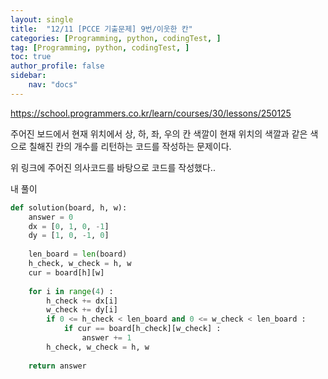 ```yaml
---
layout: single
title:  "12/11 [PCCE 기출문제] 9번/이웃한 칸"
categories: [Programming, python, codingTest, ]
tag: [Programming, python, codingTest, ]
toc: true
author_profile: false
sidebar:
    nav: "docs"
---
```


https://school.programmers.co.kr/learn/courses/30/lessons/250125

 

주어진 보드에서 현재 위치에서 상, 하, 좌, 우의 칸 색깔이 현재 위치의 색깔과 같은 색으로 칠해진 칸의 개수를 리턴하는 코드를 작성하는 문제이다.

위 링크에 주어진 의사코드를 바탕으로 코드를 작성했다..

 내 풀이

```python
def solution(board, h, w):
    answer = 0
    dx = [0, 1, 0, -1]
    dy = [1, 0, -1, 0]
    
    len_board = len(board)
    h_check, w_check = h, w
    cur = board[h][w]
    
    for i in range(4) :
        h_check += dx[i]
        w_check += dy[i]
        if 0 <= h_check < len_board and 0 <= w_check < len_board :
            if cur == board[h_check][w_check] :
                answer += 1
        h_check, w_check = h, w
            
    return answer
```

